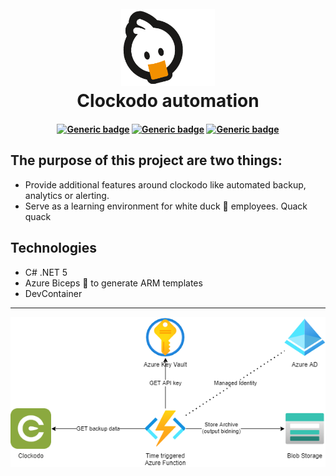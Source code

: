 <h1 align="center">
  <br>
  <a href="http://www.amitmerchant.com/electron-markdownify"><img src="assets/logo.png" alt="fred" width="150"></a>
  <br>
  Clockodo automation
  <br>
</h1>

<h4 align="center">

[![Generic badge](https://img.shields.io/badge/Azure%20function-v3.0-blue)](https://docs.microsoft.com/en-us/azure/azure-functions/functions-versions)
[![Generic badge](https://img.shields.io/badge/.net%20-v5.0-blue)](https://docs.microsoft.com/en-us/azure/azure-functions/functions-versions)
[![Generic badge](https://img.shields.io/badge/License-MIT%20-green)](https://github.com/whiteducksoftware/clockodo-automation/blob/master/LICENSE)

</h4 align="center">

## The purpose of this project are two things:

- Provide additional features around clockodo like automated backup, analytics or alerting.
- Serve as a learning environment for white duck 🦆 employees. Quack quack
## Technologies

- C# .NET 5
- Azure Biceps 💪 to generate ARM templates
- DevContainer

---- 

![architecture](assets/clockodo-backup-solution.png)
